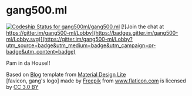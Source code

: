 # gang500.ml

[ ![Codeship Status for gang500ml/gang500.ml](https://app.codeship.com/projects/49313e20-1bc0-0136-7ebc-6e9d646fbd38/status?branch=master)](https://app.codeship.com/projects/284549)
[![Join the chat at https://gitter.im/gang500-ml/Lobby](https://badges.gitter.im/gang500-ml/Lobby.svg)](https://gitter.im/gang500-ml/Lobby?utm_source=badge&utm_medium=badge&utm_campaign=pr-badge&utm_content=badge)

Pam in da House!!

<div>Based on <a href="https://getmdl.io/templates/blog/index.html" target="_blank">Blog</a> template from <a href="https://getmdl.io/" target="_blank">Material Design Lite</a></div>

<div>[favicon, gang's logo] made by <a href="http://www.freepik.com" title="Freepik">Freepik</a> from <a href="https://www.flaticon.com/" title="Flaticon">www.flaticon.com</a> is licensed by <a href="http://creativecommons.org/licenses/by/3.0/" title="Creative Commons BY 3.0" target="_blank">CC 3.0 BY</a></div>
